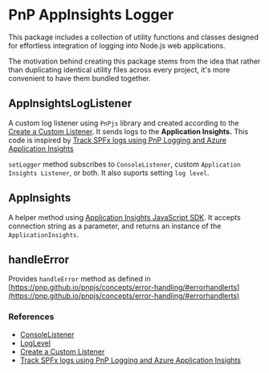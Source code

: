 ﻿
# PnP AppInsights Logger

This package includes a collection of utility functions and classes designed for effortless integration of logging into Node.js web applications.

The motivation behind creating this package stems from the idea that rather than duplicating identical utility files across every project, it's more convenient to have them bundled together.

## AppInsightsLogListener

A custom log listener using `PnPjs` library and created according to the [Create a Custom Listener](https://pnp.github.io/pnpjs/logging/#create-a-custom-listener). It sends logs to the **Application Insights.**
This code is inspired by [Track SPFx logs using PnP Logging and Azure Application Insights](https://ravichandran.blog/2020/05/31/track-spfx-logs-using-pnp-logging-and-azure-application-insights/)

`setLogger` method subscribes to `ConsoleListener`, custom `Application Insights Listener`, or both. It also suports setting `log level`.

## AppInsights

A helper method using [Application Insights JavaScript SDK](https://github.com/microsoft/ApplicationInsights-JS#readme).
It accepts connection string as a parameter, and returns an instance of the `ApplicationInsights`.

## handleError

Provides `handleError` method as defined in [https://pnp.github.io/pnpjs/concepts/error-handling/#errorhandlerts](https://pnp.github.io/pnpjs/concepts/error-handling/#errorhandlerts)

### References

- [ConsoleListener](https://pnp.github.io/pnpjs/logging/#consolelistener)
- [LogLevel](https://pnp.github.io/pnpjs/logging/#log-levels)
- [Create a Custom Listener](https://pnp.github.io/pnpjs/logging/#create-a-custom-listener)
- [Track SPFx logs using PnP Logging and Azure Application Insights](https://ravichandran.blog/2020/05/31/track-spfx-logs-using-pnp-logging-and-azure-application-insights/)
